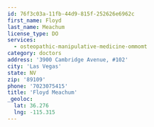 ```yaml
---
id: 76f3c03a-11fb-44d9-815f-252626e6962c
first_name: Floyd
last_name: Meachum
license_type: DO
services:
  - osteopathic-manipulative-medicine-ommomt
category: doctors
address: '3900 Cambridge Avenue, #102'
city: 'Las Vegas'
state: NV
zip: '89109'
phone: '7023075415'
title: 'Floyd Meachum'
_geoloc:
  lat: 36.276
  lng: -115.315
---
```

